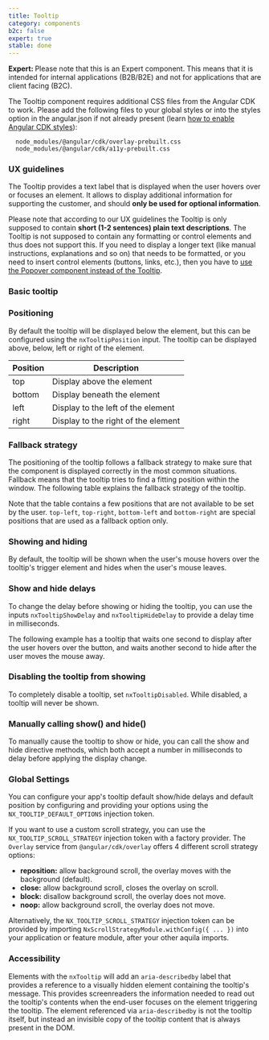 ```yaml
---
title: Tooltip
category: components
b2c: false
expert: true
stable: done
---
```


<div class="docs-deprecation-warning">
  <strong>Expert: </strong>
  Please note that this is an Expert component. This means that it is intended for internal applications (B2B/B2E) and not for applications that are client facing (B2C).
</div>

The Tooltip component requires additional CSS files from the Angular CDK to work. Please add the following files to your global styles or into the styles option in the angular.json if not already present (learn [how to enable Angular CDK styles](./documentation/overlay/overview#angular-cdk)):

```
  node_modules/@angular/cdk/overlay-prebuilt.css
  node_modules/@angular/cdk/a11y-prebuilt.css
```

### UX guidelines

The Tooltip provides a text label that is displayed when the user hovers over or focuses an element. It allows to display additional information for supporting the customer, and should **only be used for optional information**.

Please note that according to our UX guidelines the Tooltip is only supposed to contain **short (1-2 sentences) plain text descriptions**. The Tooltip is not supposed to contain any formatting or control elements and thus does not support this. If you need to display a longer text (like manual instructions, explanations and so on) that needs to be formatted, or you need to insert control elements (buttons, links, etc.), then you have to [use the Popover component instead of the Tooltip](./documentation/popover/overview#ux-guidelines).

### Basic tooltip

<!-- example(tooltip-basic) -->

### Positioning

By default the tooltip will be displayed below the element, but this can be configured using the `nxTooltipPosition` input. The tooltip can be displayed above, below, left or right of the element.

| Position | Description                         |
| -------- | ----------------------------------- |
| top      | Display above the element           |
| bottom   | Display beneath the element         |
| left     | Display to the left of the element  |
| right    | Display to the right of the element |

<!-- example(tooltip-positions) -->

### Fallback strategy

The positioning of the tooltip follows a fallback strategy to make sure that the component is displayed correctly in the most common situations. Fallback means that the tooltip tries to find a fitting position within the window. The following table explains the fallback strategy of the tooltip.

<!-- example(tooltip-fallbacks-table, { "hideHeader": true }) -->

Note that the table contains a few positions that are not available to be set by the user. `top-left`, `top-right`, `bottom-left` and `bottom-right` are special positions that are used as a fallback option only.

### Showing and hiding

By default, the tooltip will be shown when the user's mouse hovers over the tooltip's trigger element and hides when the user's mouse leaves.

### Show and hide delays

To change the delay before showing or hiding the tooltip, you can use the inputs `nxTooltipShowDelay` and `nxTooltipHideDelay` to provide a delay time in milliseconds.

The following example has a tooltip that waits one second to display after the user hovers over the button, and waits another second to hide after the user moves the mouse away.

<!-- example(tooltip-delay) -->

### Disabling the tooltip from showing

To completely disable a tooltip, set `nxTooltipDisabled`. While disabled, a tooltip will never be shown.

<!-- example(tooltip-disabled) -->

### Manually calling show() and hide()

To manually cause the tooltip to show or hide, you can call the show and hide directive methods, which both accept a number in milliseconds to delay before applying the display change.

<!-- example(tooltip-programmatic) -->

### Global Settings

You can configure your app's tooltip default show/hide delays and default position by configuring and providing your options using the `NX_TOOLTIP_DEFAULT_OPTIONS` injection token.

<!-- example(tooltip-settings) -->

If you want to use a custom scroll strategy, you can use the `NX_TOOLTIP_SCROLL_STRATEGY` injection token with a factory provider. The `Overlay` service from `@angular/cdk/overlay` offers 4 different scroll strategy options:

-   **reposition:** allow background scroll, the overlay moves with the background (default).
-   **close:** allow background scroll, closes the overlay on scroll.
-   **block:** disallow background scroll, the overlay does not move.
-   **noop:** allow background scroll, the overlay does not move.

<!-- example(tooltip-scroll-strategy-provider) -->

Alternatively, the `NX_TOOLTIP_SCROLL_STRATEGY` injection token can be provided by importing `NxScrollStrategyModule.withConfig({ ... })` into your application or feature module, after your other aquila imports.

### Accessibility

Elements with the `nxTooltip` will add an `aria-describedby` label that provides a reference to a visually hidden element containing the tooltip's message. This provides screenreaders the information needed to read out the tooltip's contents when the end-user focuses on the element triggering the tooltip. The element referenced via `aria-describedby` is not the tooltip itself, but instead an invisible copy of the tooltip content that is always present in the DOM.
